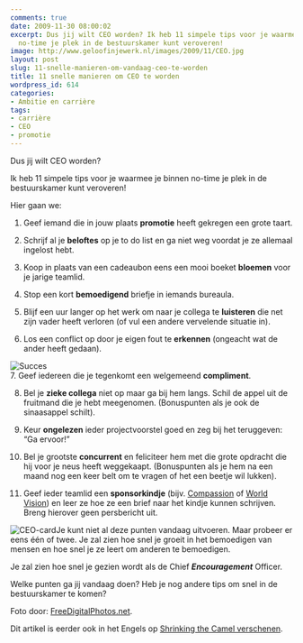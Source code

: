 ```yaml
---
comments: true
date: 2009-11-30 08:00:02
excerpt: Dus jij wilt CEO worden? Ik heb 11 simpele tips voor je waarmee je binnen
  no-time je plek in de bestuurskamer kunt veroveren!
image: http://www.geloofinjewerk.nl/images/2009/11/CEO.jpg
layout: post
slug: 11-snelle-manieren-om-vandaag-ceo-te-worden
title: 11 snelle manieren om CEO te worden
wordpress_id: 614
categories:
- Ambitie en carrière
tags:
- carrière
- CEO
- promotie
---
```


Dus jij wilt CEO worden?

Ik heb 11 simpele tips voor je waarmee je binnen no-time je plek in de bestuurskamer kunt veroveren!



Hier gaan we:



	
  1. Geef iemand die in jouw plaats **promotie** heeft gekregen een grote taart.

	
  2. Schrijf al je **beloftes** op je to do list en ga niet weg voordat je ze allemaal ingelost hebt.

	
  3. Koop in plaats van een cadeaubon eens een mooi boeket **bloemen** voor je jarige teamlid.

	
  4. Stop een kort **bemoedigend** briefje in iemands bureaula.

	
  5. Blijf een uur langer op het werk om naar je collega te **luisteren** die net zijn vader heeft verloren (of vul een andere vervelende situatie in).

	
  6. Los een conflict op door je eigen fout te **erkennen** (ongeacht wat de ander heeft gedaan).

![Succes](http://www.geloofinjewerk.nl/images/2009/11/Succes.jpg)	
  7. Geef iedereen die je tegenkomt een welgemeend **compliment**.

	
  8. Bel je **zieke collega** niet op maar ga bij hem langs. Schil de appel uit de fruitmand die je hebt meegenomen. (Bonuspunten als je ook de sinaasappel schilt).

	
  9. Keur **ongelezen** ieder projectvoorstel goed en zeg bij het teruggeven: “Ga ervoor!”

	
  10. Bel je grootste **concurrent** en feliciteer hem met die grote opdracht die hij voor je neus heeft weggekaapt. (Bonuspunten als je hem na een maand nog een keer belt om te vragen of het een beetje wil lukken).

	
  11. Geef ieder teamlid een **sponsorkindje** (bijv. [Compassion](http://www.compassion.nl) of [World Vision](http://www.worldvision.nl)) en leer ze hoe ze een brief naar het kindje kunnen schrijven. Breng hierover geen persbericht uit.


![CEO-card](http://www.geloofinjewerk.nl/images/2009/12/CEO-card.jpg)Je kunt niet al deze punten vandaag uitvoeren. Maar probeer er eens één of twee. Je zal zien hoe snel je groeit in het bemoedigen van mensen en hoe snel je ze leert om anderen te bemoedigen.

Je zal zien hoe snel je gezien wordt als de Chief _**Encouragement**_ Officer.

Welke punten ga jij vandaag doen? Heb je nog andere tips om snel in de bestuurskamer te komen?



Foto door: [FreeDigitalPhotos.net](http://www.freedigitalphotos.net).





Dit artikel is eerder ook in het Engels op [Shrinking the Camel verschenen](http://shrinkingthecamel.com/2009/11/27/11-shortcuts-to-becoming-a-ceo/).
